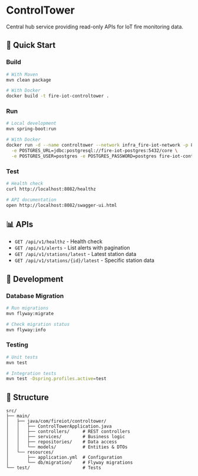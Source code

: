# ControlTower

Central hub service providing read-only APIs for IoT fire monitoring data.

## 🚀 Quick Start

### Build

```bash
# With Maven
mvn clean package

# With Docker
docker build -t fire-iot-controltower .
```

### Run

```bash
# Local development
mvn spring-boot:run

# With Docker
docker run -d --name controltower --network infra_fire-iot-network -p 8082:8080 \
  -e POSTGRES_URL=jdbc:postgresql://fire-iot-postgres:5432/core \
  -e POSTGRES_USER=postgres -e POSTGRES_PASSWORD=postgres fire-iot-controltower
```

### Test

```bash
# Health check
curl http://localhost:8082/healthz

# API documentation
open http://localhost:8082/swagger-ui.html
```

## 📊 APIs

- `GET /api/v1/healthz` - Health check
- `GET /api/v1/alerts` - List alerts with pagination
- `GET /api/v1/stations/latest` - Latest station data
- `GET /api/v1/stations/{id}/latest` - Specific station data

## 🔧 Development

### Database Migration

```bash
# Run migrations
mvn flyway:migrate

# Check migration status
mvn flyway:info
```

### Testing

```bash
# Unit tests
mvn test

# Integration tests
mvn test -Dspring.profiles.active=test
```

## 📁 Structure

```
src/
├── main/
│   ├── java/com/fireiot/controltower/
│   │   ├── ControlTowerApplication.java
│   │   ├── controllers/     # REST controllers
│   │   ├── services/        # Business logic
│   │   ├── repositories/    # Data access
│   │   └── models/          # Entities & DTOs
│   └── resources/
│       ├── application.yml  # Configuration
│       └── db/migration/    # Flyway migrations
└── test/                    # Tests
```
